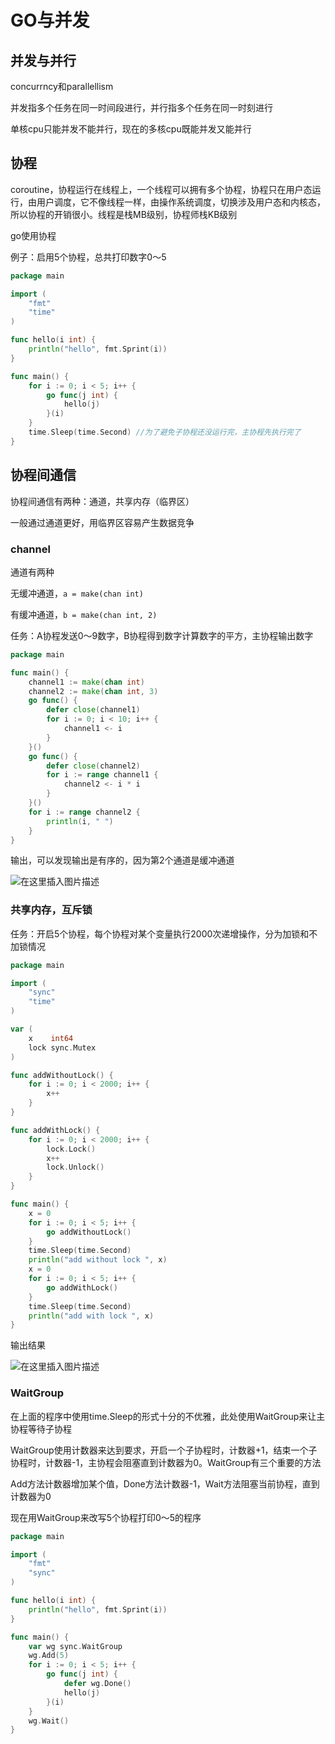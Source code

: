 # GO与并发




## 并发与并行

concurrncy和parallellism

并发指多个任务在同一时间段进行，并行指多个任务在同一时刻进行

单核cpu只能并发不能并行，现在的多核cpu既能并发又能并行

## 协程

coroutine，协程运行在线程上，一个线程可以拥有多个协程，协程只在用户态运行，由用户调度，它不像线程一样，由操作系统调度，切换涉及用户态和内核态，所以协程的开销很小。线程是栈MB级别，协程师栈KB级别

go使用协程

例子：启用5个协程，总共打印数字0～5

```go
package main

import (
	"fmt"
	"time"
)

func hello(i int) {
	println("hello", fmt.Sprint(i))
}

func main() {
	for i := 0; i < 5; i++ {
		go func(j int) {
			hello(j)
		}(i)
	}
	time.Sleep(time.Second) //为了避免子协程还没运行完，主协程先执行完了
}
```


## 协程间通信

协程间通信有两种：通道，共享内存（临界区）

一般通过通道更好，用临界区容易产生数据竞争


### channel

通道有两种

无缓冲通道，`a = make(chan int) `

有缓冲通道，`b = make(chan int, 2)`

任务：A协程发送0～9数字，B协程得到数字计算数字的平方，主协程输出数字


```go
package main

func main() {
	channel1 := make(chan int)
	channel2 := make(chan int, 3)
	go func() {
		defer close(channel1)
		for i := 0; i < 10; i++ {
			channel1 <- i
		}
	}()
	go func() {
		defer close(channel2)
		for i := range channel1 {
			channel2 <- i * i
		}
	}()
	for i := range channel2 {
		println(i, " ")
	}
}
```


输出，可以发现输出是有序的，因为第2个通道是缓冲通道


![在这里插入图片描述](https://img-blog.csdnimg.cn/01289121d715440fb849027980bf0d52.png)


### 共享内存，互斥锁

任务：开启5个协程，每个协程对某个变量执行2000次递增操作，分为加锁和不加锁情况


```go
package main

import (
	"sync"
	"time"
)

var (
	x    int64
	lock sync.Mutex
)

func addWithoutLock() {
	for i := 0; i < 2000; i++ {
		x++
	}
}

func addWithLock() {
	for i := 0; i < 2000; i++ {
		lock.Lock()
		x++
		lock.Unlock()
	}
}

func main() {
	x = 0
	for i := 0; i < 5; i++ {
		go addWithoutLock()
	}
	time.Sleep(time.Second)
	println("add without lock ", x)
	x = 0
	for i := 0; i < 5; i++ {
		go addWithLock()
	}
	time.Sleep(time.Second)
	println("add with lock ", x)
}

```


输出结果

![在这里插入图片描述](https://img-blog.csdnimg.cn/8a033e21aa71431686670e05950cc433.png)


### WaitGroup

在上面的程序中使用time.Sleep的形式十分的不优雅，此处使用WaitGroup来让主协程等待子协程

WaitGroup使用计数器来达到要求，开启一个子协程时，计数器+1，结束一个子协程时，计数器-1，主协程会阻塞直到计数器为0。WaitGroup有三个重要的方法

Add方法计数器增加某个值，Done方法计数器-1，Wait方法阻塞当前协程，直到计数器为0


现在用WaitGroup来改写5个协程打印0～5的程序


```go
package main

import (
	"fmt"
	"sync"
)

func hello(i int) {
	println("hello", fmt.Sprint(i))
}

func main() {
	var wg sync.WaitGroup
	wg.Add(5)
	for i := 0; i < 5; i++ {
		go func(j int) {
			defer wg.Done()
			hello(j)
		}(i)
	}
	wg.Wait()
}

```











